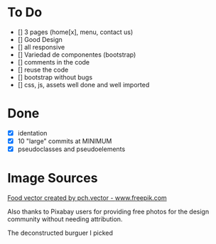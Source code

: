 # To Do

- [] 3 pages (home[x], menu, contact us)
- [] Good Design
- [] all responsive
- [] Variedad de componentes (bootstrap)
- [] comments in the code
- [] reuse the code
- [] bootstrap without bugs
- [] css, js, assets well done and well imported

# Done

- [x] identation
- [x] 10 "large" commits at MINIMUM
- [x] pseudoclasses and pseudoelements

# Image Sources

<a href="https://www.freepik.com/vectors/food">Food vector created by pch.vector - www.freepik.com</a>

Also thanks to Pixabay users for providing free photos for the design community without needing attribution.

The deconstructed burguer I picked 